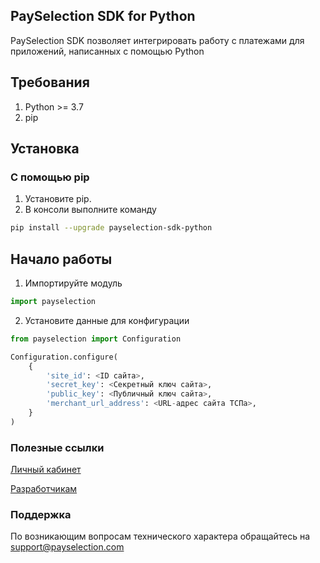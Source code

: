 ## PaySelection SDK for Python

PaySelection SDK позволяет интегрировать работу с платежами для приложений, написанных с помощью Python

## Требования

1. Python >= 3.7
2. pip

## Установка
### C помощью pip

1. Установите pip.
2. В консоли выполните команду
```bash
pip install --upgrade payselection-sdk-python
```


## Начало работы

1. Импортируйте модуль
```python
import payselection
```
2. Установите данные для конфигурации
```python
from payselection import Configuration

Configuration.configure(
    {
        'site_id': <ID сайта>,
        'secret_key': <Секретный ключ сайта>,
        'public_key': <Публичный ключ сайта>,
        'merchant_url_address': <URL-адрес сайта ТСПа>,
    }
)
```

### Полезные ссылки

[Личный кабинет](https://merchant.payselection.com/login/)

[Разработчикам](https://api.payselection.com/#section/Request-signature)

### Поддержка

По возникающим вопросам технического характера обращайтесь на support@payselection.com
